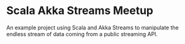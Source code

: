 Scala Akka Streams Meetup
=========================

An example project using Scala and Akka Streams to manipulate the endless stream of data coming from a public streaming API. 
